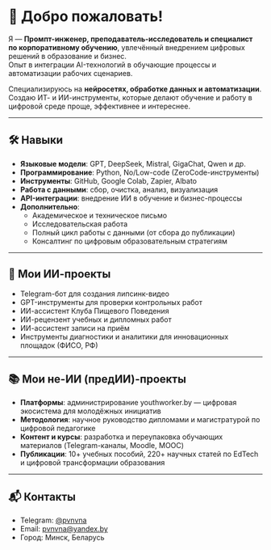 # 👋 Добро пожаловать!

Я — **Промпт-инженер, преподаватель-исследователь и специалист по корпоративному обучению**, увлечённый внедрением цифровых решений в образование и бизнес.  
Опыт в интеграции AI-технологий в обучающие процессы и автоматизации рабочих сценариев.

Специализируюсь на **нейросетях, обработке данных и автоматизации**. Создаю ИТ- и ИИ-инструменты, которые делают обучение и работу в цифровой среде проще, эффективнее и интереснее.

---

## 🛠️ Навыки

- **Языковые модели**: GPT, DeepSeek, Mistral, GigaChat, Qwen и др.  
- **Программирование**: Python, No/Low-code (ZeroCode-инструменты)  
- **Инструменты**: GitHub, Google Colab, Zapier, Albato  
- **Работа с данными**: сбор, очистка, анализ, визуализация  
- **API-интеграции**: внедрение ИИ в обучение и бизнес-процессы  
- **Дополнительно**:  
  - Академическое и техническое письмо  
  - Исследовательская работа  
  - Полный цикл работы с данными (от сбора до публикации)  
  - Консалтинг по цифровым образовательным стратегиям  

---

## 🤖 Мои ИИ-проекты

- Telegram-бот для создания липсинк-видео  
- GPT-инструменты для проверки контрольных работ  
- ИИ-ассистент Клуба Пищевого Поведения  
- ИИ-рецензент учебных и дипломных работ  
- ИИ-ассистент записи на приём  
- Инструменты диагностики и аналитики для инновационных площадок (ФИСО, РФ)

---

## 📚 Мои не-ИИ (предИИ)-проекты

- **Платформы**: администрирование youthworker.by — цифровая экосистема для молодёжных инициатив  
- **Методология**: научное руководство дипломами и магистратурой по цифровой педагогике  
- **Контент и курсы**: разработка и переупаковка обучающих материалов (Telegram-каналы, Moodle, MOOC)  
- **Публикации**: 10+ учебных пособий, 220+ научных статей по EdTech и цифровой трансформации образования  

---

## 📬 Контакты

- Telegram: [@pvnvna](https://t.me/pvnvna)  
- Email: pvnvna@yandex.by  
- Город: Минск, Беларусь
